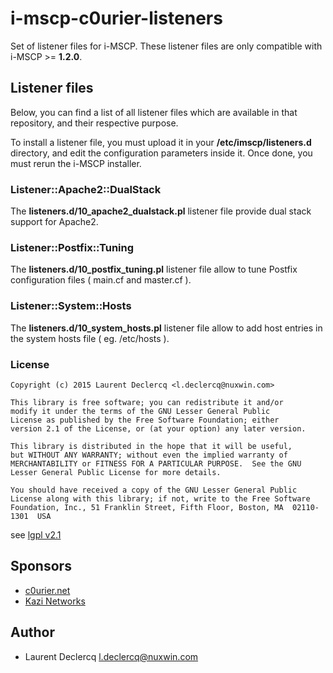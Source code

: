 i-mscp-c0urier-listeners
=========================

Set of listener files for i-MSCP. These listener files are only compatible with i-MSCP >= **1.2.0**.

## Listener files

Below, you can find a list of all listener files which are available in that repository, and their respective purpose.

To install a listener file, you must upload it in your **/etc/imscp/listeners.d** directory, and edit the configuration
parameters inside it. Once done, you must rerun the i-MSCP installer.

### Listener::Apache2::DualStack

The **listeners.d/10_apache2_dualstack.pl** listener file provide dual stack support for Apache2.

### Listener::Postfix::Tuning

The **listeners.d/10_postfix_tuning.pl** listener file allow to tune Postfix configuration files ( main.cf and master.cf ).

### Listener::System::Hosts

The **listeners.d/10_system_hosts.pl** listener file allow to add host entries in the system hosts file ( eg. /etc/hosts ).

### License

	Copyright (c) 2015 Laurent Declercq <l.declercq@nuxwin.com>
	
	This library is free software; you can redistribute it and/or
	modify it under the terms of the GNU Lesser General Public
	License as published by the Free Software Foundation; either
	version 2.1 of the License, or (at your option) any later version.
	
	This library is distributed in the hope that it will be useful,
	but WITHOUT ANY WARRANTY; without even the implied warranty of
	MERCHANTABILITY or FITNESS FOR A PARTICULAR PURPOSE.  See the GNU
	Lesser General Public License for more details.
	
	You should have received a copy of the GNU Lesser General Public
	License along with this library; if not, write to the Free Software
	Foundation, Inc., 51 Franklin Street, Fifth Floor, Boston, MA  02110-1301  USA

 see [lgpl v2.1](http://www.gnu.org/licenses/lgpl-2.1.txt "lgpl v2.1")

## Sponsors

 - [c0urier.net](http://www.c0urier.net/ "c0urier.net")
 - [Kazi Networks](http://www.kazi-networks.com/ "Kazi Networks")

## Author

- Laurent Declercq <l.declercq@nuxwin.com>
